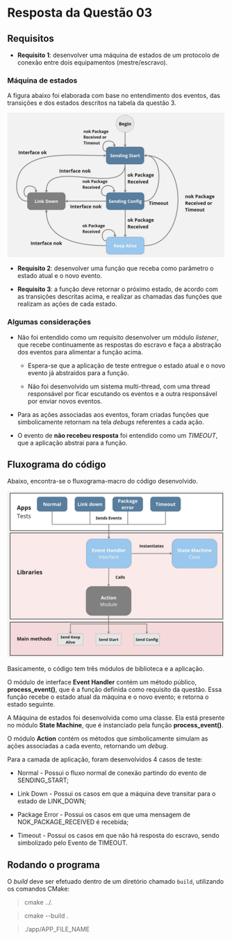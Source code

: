# Resposta da Questão 03

## Requisitos

- **Requisito 1**: desenvolver uma máquina de estados de um protocolo de conexão entre dois equipamentos (mestre/escravo).

### Máquina de estados

A figura abaixo foi elaborada com base no entendimento dos eventos, das transições e dos estados descritos na tabela da questão 3.

<img src="./images/State%20Machine.jpg" alt=State%20Machine width=500/>

- **Requisito 2**: desenvolver uma função que receba como parâmetro o estado atual e o novo evento. 

- **Requisito 3**: a função deve retornar o próximo estado, de acordo com as transições descritas acima, e realizar as chamadas das funções que realizam as ações de cada estado.

### Algumas considerações

- Não foi entendido como um requisito desenvolver um módulo *listener*, que recebe continuamente as respostas do escravo e faça a abstração dos eventos para alimentar a função acima. 

    - Espera-se que a aplicação de teste entregue o estado atual e o novo evento já abstraídos para a função.

    - Não foi desenvolvido um sistema multi-thread, com uma thread responsável por ficar escutando os eventos e a outra responsável por enviar novos eventos.

- Para as ações associadas aos eventos, foram criadas funções que simbolicamente retornam na tela *debugs* referentes a cada ação.

- O evento de **não recebeu resposta** foi entendido como um *TIMEOUT*, que a aplicação abstrai para a função.

## Fluxograma do código

Abaixo, encontra-se o fluxograma-macro do código desenvolvido.

<img src="./images/Fluxograma.jpg" alt="fluxograma" width="500"/>

Basicamente, o código tem três módulos de biblioteca e a aplicação.

O módulo de interface **Event Handler** contém um método público, **process_event()**, que é a função definida como requisito da questão. Essa função recebe o estado atual da máquina e o novo evento; e retorna o estado seguinte.

A Máquina de estados foi desenvolvida como uma classe. Ela está presente no módulo **State Machine**, que é instanciado pela função **process_event()**.

O módulo **Action** contém os métodos que simbolicamente simulam as ações associadas a cada evento, retornando um *debug*.

Para a camada de aplicação, foram desenvolvidos 4 casos de teste:

- Normal - Possui o fluxo normal de conexão partindo do evento de SENDING_START;

- Link Down - Possui os casos em que a máquina deve transitar para o estado de LINK_DOWN;

- Package Error - Possui os casos em que uma mensagem de NOK_PACKAGE_RECEIVED é recebida;

- Timeout - Possui os casos em que não há resposta do escravo, sendo simbolizado pelo Evento de TIMEOUT.

## Rodando o programa

O *build* deve ser efetuado dentro de um diretório chamado `build`, utilizando os comandos CMake:

> cmake ../.

> cmake --build .

> ./app/APP_FILE_NAME
